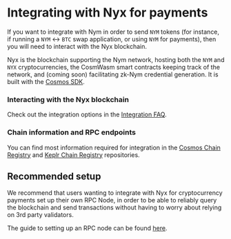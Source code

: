 # Integrating with Nyx for payments

If you want to integrate with Nym in order to send `NYM` tokens (for instance, if running a `NYM` <-> `BTC` swap application, or using `NYM` for payments), then you will need to interact with the Nyx blockchain. 

Nyx is the blockchain supporting the Nym network, hosting both the `NYM` and `NYX` cryptocurrencies, the CosmWasm smart contracts keeping track of the network, and (coming soon) facilitating zk-Nym credential generation. It is built with the [Cosmos SDK](https://tendermint.com/sdk/).

### Interacting with the Nyx blockchain 
Check out the integration options in the [Integration FAQ](./faq.md#how-can-i-use-json-rpc-methods-to-interact-with-the-nyx-blockchain). 

### Chain information and RPC endpoints 
You can find most information required for integration in the [Cosmos Chain Registry](https://github.com/cosmos/chain-registry/blob/master/nyx/chain.json) and [Keplr Chain Registry](https://github.com/chainapsis/keplr-chain-registry/blob/main/cosmos/nyx.json) repositories. 

## Recommended setup 
We recommend that users wanting to integrate with Nyx for cryptocurrency payments set up their own RPC Node, in order to be able to reliably query the blockchain and send transactions without having to worry about relying on 3rd party validators. 

The guide to setting up an RPC node can be found [here](https://nymtech.net/docs/nyx/rpc-node.html). 
